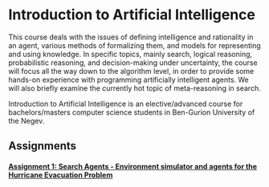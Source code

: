 # Introduction to Artificial Intelligence

This course deals with the issues of defining intelligence and rationality in an agent, various methods of formalizing them, and models for representing and using knowledge. In specific topics, mainly search, logical reasoning, probabilistic reasoning, and decision-making under uncertainty, the course will focus all the way down to the algorithm level, in order to provide some hands-on experience with programming artificially intelligent agents. We will also briefly examine the currently hot topic of meta-reasoning in search.

Introduction to Artificial Intelligence is an elective/advanced course for bachelors/masters computer science students in Ben-Gurion University of the Negev.


## Assignments
#### [Assignment 1: Search Agents - Environment simulator and agents for the Hurricane Evacuation Problem](https://www.cs.bgu.ac.il/~shimony/AI2021/AIass1.html)
